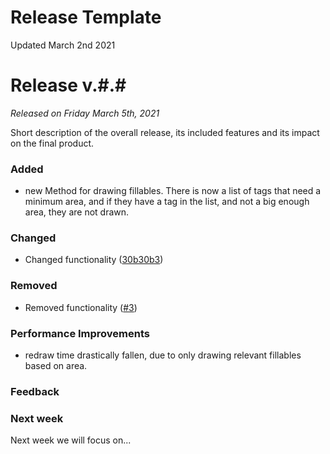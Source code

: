 # Release Template
Updated March 2nd 2021
# Release v.#.#
*Released on Friday March 5th, 2021*

Short description of the overall release, its included features and its impact on the final product.

### Added
- new Method for drawing fillables. There is now a list of tags that need a minimum area, and if they have a tag in the list, and not a big enough area, they are not drawn.

### Changed
- Changed functionality ([30b30b3](/../../commit/30b30b30add715789fef333577ea212acc3168ef))

### Removed
- Removed functionality ([#3](/../../issues/3))

### Performance Improvements
- redraw time drastically fallen, due to only drawing relevant fillables based on area.

### Feedback

### Next week
Next week we will focus on...

